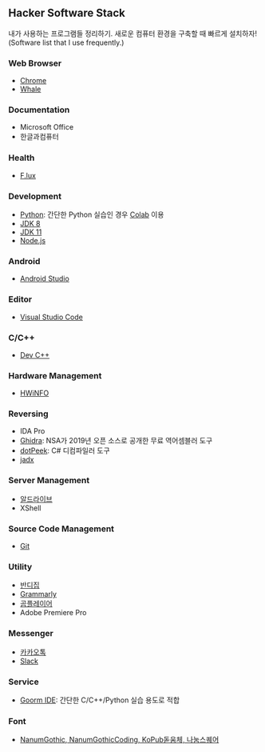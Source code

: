 ## Hacker Software Stack
내가 사용하는 프로그램들 정리하기. 새로운 컴퓨터 환경을 구축할 때 빠르게 설치하자!
(Software list that I use frequently.)

### Web Browser
* [Chrome](https://www.google.com/intl/en/chrome/)
* [Whale](https://whale.naver.com/)

### Documentation
* Microsoft Office
* 한글과컴퓨터

### Health
* [F.lux](https://justgetflux.com/)

### Development
* [Python](https://www.python.org/): 간단한 Python 실습인 경우 [Colab](https://colab.research.google.com/) 이용
* [JDK 8](https://www.oracle.com/technetwork/java/javase/downloads/jdk8-downloads-2133151.html)
* [JDK 11](https://www.oracle.com/technetwork/java/javase/downloads/jdk11-downloads-5066655.html)
* [Node.js](https://nodejs.org/ko/)

### Android
* [Android Studio](https://developer.android.com/studio)

### Editor
* [Visual Studio Code](https://code.visualstudio.com/)

### C/C++
* [Dev C++](https://sourceforge.net/projects/orwelldevcpp/)

### Hardware Management
* [HWiNFO](https://www.hwinfo.com/download/)

### Reversing
* IDA Pro
* [Ghidra](https://ghidra-sre.org/): NSA가 2019년 오픈 소스로 공개한 무료 역어셈블러 도구
* [dotPeek](https://www.jetbrains.com/decompiler/): C# 디컴파일러 도구
* [jadx](https://github.com/skylot/jadx/releases)

### Server Management
* [알드라이브](https://www.altools.co.kr/download/aldrive.aspx)
* XShell

### Source Code Management
* [Git](https://git-scm.com/downloads)

### Utility
* [반디집](https://kr.bandisoft.com/bandizip/)
* [Grammarly](https://www.grammarly.com/)
* [곰플레이어](https://www.gomlab.com/download/)
* Adobe Premiere Pro

### Messenger
* [카카오톡](https://www.kakaocorp.com/service/KakaoTalk/)
* [Slack](https://slack.com/)

### Service
* [Goorm IDE](https://ide.goorm.io/): 간단한 C/C++/Python 실습 용도로 적합

### Font
* [NanumGothic, NanumGothicCoding, KoPub돋움체, 나눔스퀘어](./fonts)

